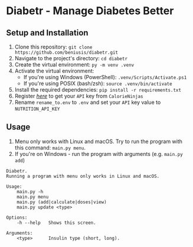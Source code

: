 # Diabetr - Manage Diabetes Better

## Setup and Installation

1. Clone this repository: `git clone https://github.com/beniusis/diabetr.git`
2. Navigate to the project's directory: `cd diabetr`
3. Create the virtual environment: `py -m venv .venv`
4. Activate the virtual environment:
    - If you're using Windows (PowerShell): `.venv/Scripts/Activate.ps1`
    - If you're using POSIX (bash/zsh): `source .venv/bin/activate`
5. Install the required dependencies: `pip install -r requirements.txt`
6. Register _[here](https://calorieninjas.com)_ to get your `API` key from `CalorieNinjas`
7. Rename `rename_to.env` to `.env` and set your `API` key value to `NUTRITION_API_KEY`

## Usage

1. Menu only works with Linux and macOS. Try to run the program with this command: `main.py menu`.
2. If you're on Windows - run the program with arguments (e.g. `main.py add`)

```
Diabetr.
Running a program with menu only works in Linux and macOS.

Usage:
    main.py -h
    main.py menu
    main.py (add|calculate|doses|view)
    main.py update <type>

Options:
    -h --help   Shows this screen.

Arguments:
    <type>      Insulin type (short, long).
```
